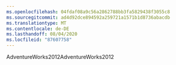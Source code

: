 ```yaml
---
ms.openlocfilehash: 04fdaf08a9c56a2862788bb3fa5829438f3055c8
ms.sourcegitcommit: ad4d92dce894592a259721a1571b1d8736abacdb
ms.translationtype: MT
ms.contentlocale: de-DE
ms.lasthandoff: 08/04/2020
ms.locfileid: "87607758"
---
```

<span data-ttu-id="8e525-101">AdventureWorks2012</span><span class="sxs-lookup"><span data-stu-id="8e525-101">AdventureWorks2012</span></span>
